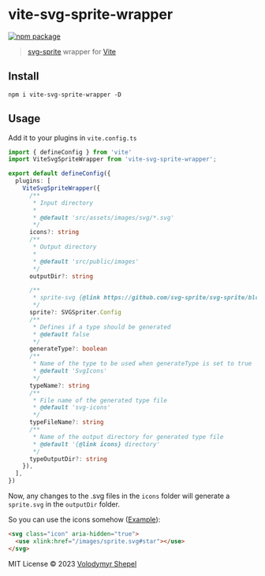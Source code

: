 # vite-svg-sprite-wrapper

<p>
  <a href="https://npmjs.com/package/vite-svg-sprite-wrapper"><img src="https://img.shields.io/npm/v/vite-svg-sprite-wrapper.svg" alt="npm package"></a>
</p>

> [svg-sprite](https://github.com/svg-sprite/svg-sprite/) wrapper for [Vite](https://github.com/vitejs/vite)

## Install

```
npm i vite-svg-sprite-wrapper -D
```

## Usage

Add it to your plugins in `vite.config.ts`

```ts
import { defineConfig } from 'vite'
import ViteSvgSpriteWrapper from 'vite-svg-sprite-wrapper';

export default defineConfig({
  plugins: [
    ViteSvgSpriteWrapper({
      /**
       * Input directory
       *
       * @default 'src/assets/images/svg/*.svg'
       */
      icons?: string
      /**
       * Output directory
       *
       * @default 'src/public/images'
       */
      outputDir?: string

      /**
       * sprite-svg {@link https://github.com/svg-sprite/svg-sprite/blob/main/docs/configuration.md#sprite-svg-options|options}
       */
      sprite?: SVGSpriter.Config
      /**
       * Defines if a type should be generated
       * @default false
       */
      generateType?: boolean
      /**
       * Name of the type to be used when generateType is set to true
       * @default 'SvgIcons'
       */
      typeName?: string
      /**
       * File name of the generated type file
       * @default 'svg-icons'
       */
      typeFileName?: string
      /**
       * Name of the output directory for generated type file
       * @default '{@link icons} directory'
       */
      typeOutputDir?: string
    }),
  ],
})
```

Now, any changes to the .svg files in the `icons` folder will generate a `sprite.svg` in the `outputDir` folder.

So you can use the icons somehow ([Example](https://github.com/vshepel/vite-svg-sprite-wrapper/tree/master/example)):

```html
<svg class="icon" aria-hidden="true">
  <use xlink:href="/images/sprite.svg#star"></use>
</svg>
```

MIT License © 2023 [Volodymyr Shepel](https://github.com/vshepel)

